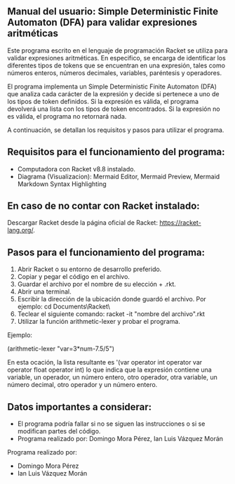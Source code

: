 ## Manual del usuario: Simple Deterministic Finite Automaton (DFA) para validar expresiones aritméticas

Este programa escrito en el lenguaje de programación Racket se utiliza para validar expresiones aritméticas. En especifico, se encarga de identificar los diferentes tipos de tokens que se encuentran en una expresión, tales como números enteros, números decimales, variables, paréntesis y operadores. 

El programa implementa un Simple Deterministic Finite Automaton (DFA) que analiza cada carácter de la expresión y decide si pertenece a uno de los tipos de token definidos. Si la expresión es válida, el programa devolverá una lista con los tipos de token encontrados. Si la expresión no es válida, el programa no retornará nada.

A continuación, se detallan los requisitos y pasos para utilizar el programa.

## Requisitos para el funcionamiento del programa:

- Computadora con Racket v8.8 instalado.
- Diagrama (Visualizacion): Mermaid Editor, Mermaid Preview, Mermaid Markdown Syntax Highlighting

## En caso de no contar con Racket instalado:
Descargar Racket desde la página oficial de Racket: https://racket-lang.org/.

## Pasos para el funcionamiento del programa:

1. Abrir Racket o su entorno de desarrollo preferido.
2. Copiar y pegar el código en el archivo.
3. Guardar el archivo por el nombre de su elección + .rkt.
4. Abrir una terminal.
5. Escribir la dirección de la ubicación donde guardó el archivo. Por ejemplo: cd Documents\Racket\
6. Teclear el siguiente comando: racket -it "nombre del archivo".rkt
7. Utilizar la función arithmetic-lexer y probar el programa.

Ejemplo:

(arithmetic-lexer "var=3*num-7.5/5")

En esta ocación, la lista resultante es '(var operator int operator var operator float operator int) 
lo que indica que la expresión contiene una variable, un operador, un número entero, otro operador, otra variable, un número decimal,
otro operador y un número entero.

## Datos importantes a considerar:

- El programa podría fallar si no se siguen las instrucciones o si se modifican partes del código.
- Programa realizado por: Domingo Mora Pérez, Ian Luis Vázquez Morán

Programa realizado por: 
- Domingo Mora Pérez
- Ian Luis Vázquez Morán
